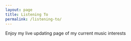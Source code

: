 ```yaml
---
layout: page
title: Listening To
permalink: /listening-to/
---
```


Enjoy my live updating page of my current music interests
